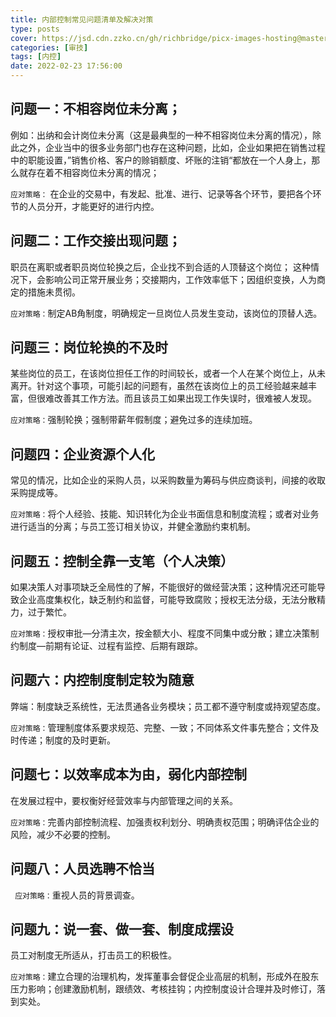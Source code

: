 ```yaml
---
title: 内部控制常见问题清单及解决对策
type: posts
cover: https://jsd.cdn.zzko.cn/gh/richbridge/picx-images-hosting@master/thumbnail/audit.png
categories: [审技]
tags: [内控]
date: 2022-02-23 17:56:00
---
```

##   问题一：不相容岗位未分离；
例如：出纳和会计岗位未分离（这是最典型的一种不相容岗位未分离的情况），除此之外，企业当中的很多业务部门也存在这种问题，比如，企业如果把在销售过程中的职能设置，”销售价格、客户的赊销额度、坏账的注销“都放在一个人身上，那么就存在着不相容岗位未分离的情况；  



`应对策略：` 在企业的交易中，有发起、批准、进行、记录等各个环节，要把各个环节的人员分开，才能更好的进行内控。



##  问题二：工作交接出现问题；

职员在离职或者职员岗位轮换之后，企业找不到合适的人顶替这个岗位； 这种情况下，会影响公司正常开展业务；交接期内，工作效率低下；因组织变换，人为商定的措施未贯彻。   



`应对策略：`制定AB角制度，明确规定一旦岗位人员发生变动，该岗位的顶替人选。

   

## 问题三：岗位轮换的不及时

某些岗位的员工，在该岗位担任工作的时间较长，或者一个人在某个岗位上，从未离开。针对这个事项，可能引起的问题有，虽然在该岗位上的员工经验越来越丰富，但很难改善其工作方法。而且该员工如果出现工作失误时，很难被人发现。   



`应对策略：`强制轮换；强制带薪年假制度；避免过多的连续加班。



## 问题四：企业资源个人化

常见的情况，比如企业的采购人员，以采购数量为筹码与供应商谈判，间接的收取采购提成等。   



`应对策略：`将个人经验、技能、知识转化为企业书面信息和制度流程；或者对业务进行适当的分离；与员工签订相关协议，并健全激励约束机制。



## 问题五：控制全靠一支笔（个人决策）

如果决策人对事项缺乏全局性的了解，不能很好的做经营决策；这种情况还可能导致企业高度集权化，缺乏制约和监督，可能导致腐败；授权无法分级，无法分散精力，过于繁忙。


`应对策略：`授权审批—分清主次，按金额大小、程度不同集中或分散；建立决策制约制度—前期有论证、过程有监控、后期有跟踪。



## 问题六：内控制度制定较为随意

弊端：制度缺乏系统性，无法贯通各业务模块；员工都不遵守制度或持观望态度。  



`应对策略：`管理制度体系要求规范、完整、一致；不同体系文件事先整合；文件及时传递；制度的及时更新。



## 问题七：以效率成本为由，弱化内部控制

在发展过程中，要权衡好经营效率与内部管理之间的关系。  

`应对策略：`完善内部控制流程、加强责权利划分、明确责权范围；明确评估企业的风险，减少不必要的控制。



## 问题八：人员选聘不恰当

` 应对策略：`重视人员的背景调查。



## 问题九：说一套、做一套、制度成摆设

员工对制度无所适从，打击员工的积极性。  



`应对策略：`建立合理的治理机构，发挥董事会督促企业高层的机制，形成外在股东压力影响；创建激励机制，跟绩效、考核挂钩；内控制度设计合理并及时修订，落到实处。